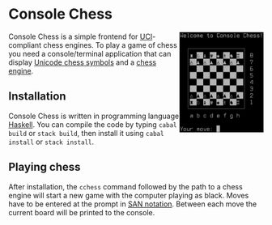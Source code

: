 Console Chess
=============

<img src="https://raw.githubusercontent.com/rtts/cchess/main/cchess.png" width="33%" align="right">

Console Chess is a simple frontend for [UCI](http://www.shredderchess.com/chess-info/features/uci-universal-chess-interface.html)-compliant chess engines. To play a game of chess you need a console/terminal application that can display [Unicode chess symbols](https://en.wikipedia.org/wiki/Chess_symbols_in_Unicode) and a [chess engine](http://computer-chess.org/doku.php?id=computer_chess:wiki:lists:chess_engine_list).

Installation
------------

Console Chess is written in programming language [Haskell](https://www.haskell.org/). You can compile the code by typing `cabal build` or `stack build`, then install it using `cabal install` or `stack install`.

Playing chess
-------------

After installation, the `cchess` command followed by the path to a chess engine will start a new game with the computer playing as black. Moves have to be entered at the prompt in [SAN notation](https://en.wikipedia.org/wiki/Algebraic_notation_(chess)). Between each move the current board will be printed to the console.

